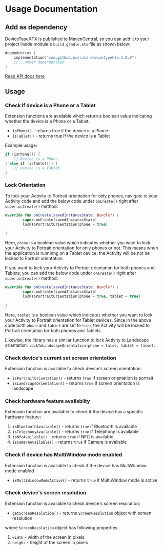 # Usage Documentation

## Add as dependency

DeviceTypeKTX is published to MavenCentral, so you can add it to your project inside module's `build.gradle.kts` file as shown below:

```kotlin
dependencies {
    implementation("com.github.nisrulz:devicetypektx:1.0.0")
    //...other dependencies
}
```

[Read API docs here](https://nisrulz.com/device-type-ktx/)

## Usage

### Check if device is a Phone or a Tablet

Extension functions are available which return a boolean value indicating whether the device is a Phone or a Tablet.

- `isPhone()` - returns true if the device is a Phone
- `isTablet()` - returns true if the device is a Tablet

Example usage:

```kt
if (isPhone()) {
    // Device is a Phone
} else if (isTablet()) {
    // Device is a Tablet
}
```

### Lock Orientation

To lock your Activity to Portrait orientation for only phones, navigate to your Activity code and add the below code under `onCreate()` right after `super.onCreate()` method:

```kt
override fun onCreate(savedInstanceState: Bundle?) {
        super.onCreate(savedInstanceState)
        lockToPortraitOrientation(phone = true)
        ...
}
```

Here, `phone` is a boolean value which indicates whether you want to lock your Activity to Portrait orientation for only phones or not. This means when the application is runninng on a Tablet device, the Activity will be not be locked to Portrait orientation.

If you want to lock your Activity to Portrait orientation for both phones and Tablets, you can add the below code under `onCreate()` right after `super.onCreate()` method:

```kt
override fun onCreate(savedInstanceState: Bundle?) {
        super.onCreate(savedInstanceState)
        lockToPortraitOrientation(phone = true, tablet = true)
        ...
}
```

Here, `tablet` is a boolean value which indicates whether you want to lock your Activity to Portrait orientation for Tablet devices. Since in the above code both `phone` and `tablet` are set to `true`, the Activity will be locked to Portrait orientation for both phones and Tablets.

Likewise, the library has a similar function to lock Activity to Landscape orientation: `lockToLandscapeOrientation(phone = false, tablet = false)`.

### Check device's current set screen orientation

Extension function is available to check device's screen orientation:

- `isPortraitOrientation()` - returns `true` if screen orientation is portrait
- `isLandscapeOrientation()` - returns `true` if screen orientation is landscape

### Check hardware feature availablity

Extension function are available to check if the device has a specific hardware feature:

1. `isBluetoothAvailable()` - returns `true` if Bluetooth is available
2. `isTelephonyAvailable()` - returns `true` if Telephony is available
3. `isNfcAvailable()` - returns `true` if NFC is available
4. `isCameraAvailable()` - returns `true` if Camera is available

### Check if device has MultiWindow mode enabled

Extension function is available to check if the device has MultiWindow mode enabled

- `isMultiWindowModeActive()` - returns `true` if MultiWindow mode is active

### Check device's screen resolution

Extension function is available to check device's screen resolution:

- `getScreenResolution()` - returns `ScreenResolution` object with screen resolution

where `ScreenResolution` object has following properties:

1. `width` - width of the screen in pixels
2. `height` - height of the screen in pixels
